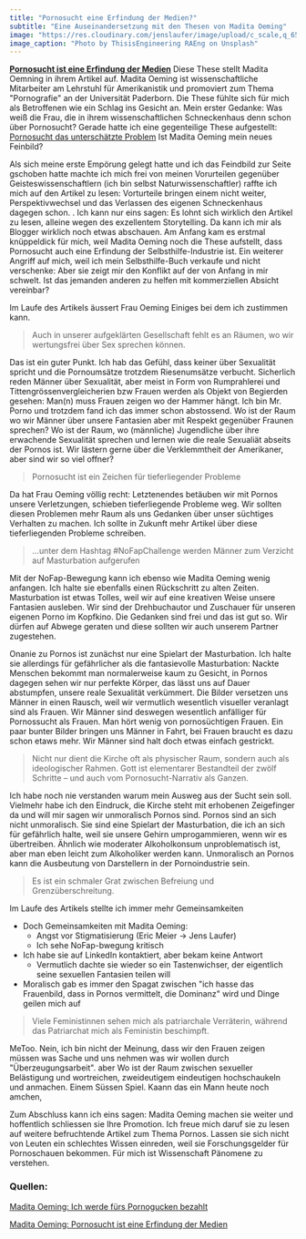 ```yaml
---
title: "Pornosucht eine Erfindung der Medien?"
subtitle: "Eine Auseinandersetzung mit den Thesen von Madita Oeming"
image: "https://res.cloudinary.com/jenslaufer/image/upload/c_scale,q_65,w_800/v1584428991/thisisengineering-raeng-vGA1ei1yxos-unsplash.jpg"
image_caption: "Photo by ThisisEngineering RAEng on Unsplash"
---
```


__[Pornosucht ist eine Erfindung der Medien](/docs/Pornosucht_ist_eine_Erfindung_von_Medien.pdf)__  Diese These stellt Madita Oemning in ihrem Artikel auf.
Madita Oeming ist wissenschaftliche Mitarbeiter am Lehrstuhl für Amerikanistik und promoviert zum Thema "Pornografie" an der Universität Paderborn.
Die These fühlte sich für mich als Betroffenen wie ein Schlag ins Gesicht an. Mein erster Gedanke: Was weiß die Frau, die in ihrem wissenschaftlichen Schneckenhaus 
denn schon über Pornosucht? 
Gerade hatte ich eine gegenteilige These aufgestellt: [Pornosucht das unterschätzte Problem](/blog/2020-02-21-pornosucht_das_unterschaetzte_problem.html)
Ist Madita Oeming mein neues Feinbild?

Als sich meine erste Empörung gelegt hatte und ich das Feindbild zur Seite gschoben hatte machte ich mich frei von meinen Vorurteilen gegenüber Geisteswissenschaftlern (ich bin selbst
Naturwissenschaftler) raffte ich mich auf den Artikel zu lesen: Vorturteile bringen einem nicht weiter, Perspektivwechsel und das Verlassen des eigenen Schneckenhaus dagegen schon.
.
Ich kann nur eins sagen: Es lohnt sich wirklich den Artikel zu lesen, alleine wegen des exzellentem Storytelling. 
Da kann ich mir als Blogger wirklich noch etwas abschauen. Am Anfang kam es erstmal knüppeldick für mich, weil Madita Oeming noch die These aufstellt, dass Pornosucht auch eine Erfindung 
der Selbsthilfe-Industrie ist. Ein weiterer Angriff auf mich, weil ich mein Selbsthilfe-Buch verkaufe und nicht verschenke: Aber sie zeigt mir den Konflikt auf der von Anfang in  mir schwelt. Ist das jemanden anderen zu helfen mit kommerziellen Absicht vereinbar?

Im Laufe des Artikels äussert Frau Oeming Einiges bei dem ich zustimmen kann.

> Auch in unserer aufgeklärten Gesellschaft fehlt es an Räumen, wo wir wertungsfrei über Sex sprechen können.

Das ist ein guter Punkt. Ich hab das Gefühl, dass keiner über Sexualität spricht und die Pornoumsätze trotzdem Riesenumsätze verbucht. Sicherlich reden Männer über Sexualität, aber meist in Form von Rumprahlerei und Tittengrössenvergleicherien bzw Frauen werden als Objekt von Begierden gesehen: Man(n) muss Frauen zeigen wo der Hammer hängt. Ich bin Mr. Porno und trotzdem fand ich das immer schon abstossend. Wo ist der Raum wo wir Männer über unsere Fantasien aber mit Respekt gegenüber Fraunen sprechen? Wo ist der Raum, wo (männliche) Jugendliche über ihre erwachende Sexualität sprechen und lernen wie die reale Sexualiät abseits der Pornos ist. Wir lästern gerne über die Verklemmtheit der Amerikaner, aber sind wir so viel offner?

> Pornosucht ist ein Zeichen für tieferliegender Probleme

Da hat Frau Oeming völlig recht: Letztenendes betäuben wir mit Pornos unsere Verletzungen, schieben
tieferliegende Probleme weg. Wir sollten diesen Problemen mehr Raum als uns Gedanken über unser süchtiges Verhalten zu machen.
Ich sollte in Zukunft mehr Artikel über diese tieferliegenden Probleme schreiben.

> ...unter dem Hashtag #NoFapChallenge werden Männer zum Verzicht auf Masturbation aufgerufen

Mit der NoFap-Bewegung kann ich ebenso wie Madita Oeming wenig anfangen. Ich halte sie ebenfalls einen Rückschritt zu alten Zeiten. Masturbation ist etwas Tolles, weil wir auf eine kreativen Weise unsere Fantasien ausleben. Wir sind der Drehbuchautor und Zuschauer für unseren eigenen Porno im Kopfkino. Die Gedanken sind frei und das ist gut so. Wir dürfen auf Abwege geraten und diese sollten wir auch unserem Partner zugestehen. 

Onanie zu Pornos ist zunächst nur eine Spielart der Masturbation. Ich halte sie allerdings für gefährlicher als die fantasievolle Masturbation: Nackte Menschen bekommt man normalerweise kaum zu Gesicht, in Pornos dagegen sehen wir nur perfekte Körper, das lässt uns auf Dauer abstumpfen, unsere reale Sexualität verkümmert. Die Bilder versetzen uns Männer in einen Rausch, weil wir vermutlich wesentlich visueller veranlagt sind als Frauen. Wir Männer sind deswegen wesentlich anfälliger für Pornossucht als Frauen. Man hört wenig von pornosüchtigen Frauen. Ein paar bunter Bilder bringen uns Männer in Fahrt, bei Frauen braucht es dazu schon etaws mehr. Wir Männer sind halt doch etwas einfach gestrickt.

> Nicht nur dient die Kirche oft
als physischer Raum, sondern auch als ideologischer Rahmen. Gott ist elementarer
Bestandteil der zwölf Schritte – und auch vom Pornosucht-Narrativ als Ganzen.

Ich habe noch nie verstanden warum mein Ausweg aus der Sucht sein soll. Vielmehr habe ich den Eindruck, die Kirche steht mit erhobenen Zeigefinger da und will mir sagen wir unmoralisch Pornos sind. Pornos sind an sich nicht unmoralisch. Sie sind eine Spielart der Masturbation, die ich an sich für gefährlich halte, weil sie unsere Gehirn umprogammieren, wenn wir es übertreiben. Ähnlich wie moderater Alkoholkonsum unproblematisch ist, aber man eben leicht zum Alkoholiker werden kann. Unmoralisch an Pornos kann die Ausbeutung von Darstellern in der Pornoindustrie sein.


> Es ist ein schmaler Grat zwischen Befreiung und Grenzüberschreitung.


Im Laufe des Artikels stellte ich immer mehr Gemeinsamkeiten 

- Doch Gemeinsamkeiten mit Madita Oeming:
  - Angst vor Stigmatisierung (Eric Meier -> Jens Laufer)
  - Ich sehe NoFap-bwegung kritisch
- Ich habe sie auf LinkedIn kontaktiert, aber bekam keine Antwort
  - Vermutlich dachte sie wieder so ein Tastenwichser, der eigentlich seine sexuellen Fantasien teilen will
- Moralisch gab es immer den Spagat zwischen "ich hasse das Frauenbild, dass in Pornos vermittelt, die Dominanz" wird und Dinge geilen mich auf



> Viele Feministinnen sehen mich als patriarchale Verräterin, während das Patriarchat mich als Feministin beschimpft.

MeToo. Nein, ich bin nicht der Meinung, dass wir den Frauen zeigen müssen was Sache und uns nehmen was wir wollen durch "Überzeugungsarbeit". aber Wo ist der Raum zwischen sexueller Belästigung und wortreichen, zweideutigem eindeutigen hochschaukeln und anmachen. Einem Süssen Spiel. Kaann das ein Mann heute noch amchen,




Zum Abschluss kann ich eins sagen: Madita Oeming machen sie weiter und hoffentlich schliessen sie Ihre Promotion. Ich freue mich daruf sie zu lesen auf weitere befruchtende Artikel zum Thema
Pornos. Lassen sie sich nicht von Leuten ein schlechtes Wissen einreden, weil sie Forschungsgelder für Pornoschauen bekommen. Für mich ist Wissenschaft Pänomene zu verstehen.

### Quellen:

[Madita Oeming: Ich werde fürs Pornogucken bezahlt](https://www.vice.com/de/article/eveymz/ich-werde-fuers-pornogucken-bezahlt)

[Madita Oeming: Pornosucht ist eine Erfindung der Medien](/docs/Pornosucht_ist_eine_Erfindung_von_Medien.pdf)